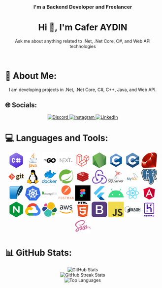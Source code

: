 ### <div align="center">I'm a Backend Developer and Freelancer</div>

<h1 align="center">Hi 👋, I'm Cafer AYDIN</h1>

<p align="center">Ask me about anything related to .Net, .Net Core, C#, and Web API technologies</p>

<br/>  

# 💫 About Me:

<p align="center">I am developing projects in .Net, .Net Core, C#, C++, Java, and Web API.</p>

## 🌐 Socials:

<p align="center">
  <a href="https://discord.gg/caferaydin">
    <img src="https://img.shields.io/badge/Discord-%237289DA.svg?logo=discord&logoColor=white" alt="Discord">
  </a>
  <a href="https://www.instagram.com/ccaferaydin">
    <img src="https://img.shields.io/badge/Instagram-%23E4405F.svg?logo=Instagram&logoColor=white" alt="Instagram">
  </a>
  <a href="https://www.linkedin.com/in/caferaydin/">
    <img src="https://img.shields.io/badge/LinkedIn-%230077B5.svg?logo=linkedin&logoColor=white" alt="LinkedIn">
  </a>
</p>

# 💻 Languages and Tools:

<p align="center">
  
  <img src="https://raw.githubusercontent.com/github/explore/main/topics/csharp/csharp.png" alt="C#" width="50" height="50">
  <img src="https://raw.githubusercontent.com/github/explore/main/topics/java/java.png" alt="Java" width="50" height="50">
  <img src="https://raw.githubusercontent.com/github/explore/main/topics/go/go.png" alt="Go" width="50" height="50">
  <img src="https://raw.githubusercontent.com/github/explore/main/topics/nextjs/nextjs.png" alt="Next.js" width="50" height="50">
  <img src="https://raw.githubusercontent.com/github/explore/main/topics/laravel/laravel.png" alt="Laravel" width="50" height="50">
  <img src="https://raw.githubusercontent.com/github/explore/main/topics/nodejs/nodejs.png" alt="Node.js" width="50" height="50">
  <img src="https://raw.githubusercontent.com/github/explore/main/topics/c/c.png" alt="C" width="50" height="50">
  <img src="https://raw.githubusercontent.com/github/explore/main/topics/cpp/cpp.png" alt="C++" width="50" height="50">
  <img src="https://raw.githubusercontent.com/github/explore/main/topics/ruby/ruby.png" alt="Ruby" width="50" height="50">
  
  <img src="https://raw.githubusercontent.com/github/explore/main/topics/git/git.png" alt="Git" width="50" height="50">
  <img src="https://raw.githubusercontent.com/github/explore/main/topics/linux/linux.png" alt="Linux" width="50" height="50">
  <img src="https://raw.githubusercontent.com/github/explore/main/topics/docker/docker.png" alt="Docker" width="50" height="50">
  <img src="https://raw.githubusercontent.com/github/explore/main/topics/spring/spring.png" alt="Spring" width="50" height="50">
  <img src="https://raw.githubusercontent.com/github/explore/main/topics/redis/redis.png" alt="Redis" width="50" height="50">
  <img src="https://raw.githubusercontent.com/github/explore/main/topics/redux/redux.png" alt="Redux" width="50" height="50">

  <img src="https://raw.githubusercontent.com/github/explore/96943574ba0c0340ba6ea1e6f768e9abe43e34e1/topics/sql-server/sql-server.png" alt="MSSQL" width="50" height="50">
  <img src="https://raw.githubusercontent.com/github/explore/main/topics/mysql/mysql.png" alt="MySQL" width="50" height="50">
  <img src="https://raw.githubusercontent.com/github/explore/main/topics/postgresql/postgresql.png" alt="PostgreSQL" width="50" height="50">
  <img src="https://raw.githubusercontent.com/github/explore/main/topics/sqlite/sqlite.png" alt="SQLite" width="50" height="50">
  <img src="https://raw.githubusercontent.com/github/explore/main/topics/kubernetes/kubernetes.png" alt="Kubernetes" width="50" height="50">
  <img src="https://raw.githubusercontent.com/github/explore/main/topics/mongodb/mongodb.png" alt="MongoDB" width="50" height="50">
  
  <img src="https://raw.githubusercontent.com/github/explore/main/topics/postman/postman.png" alt="Postman" width="50" height="50">

  <img src="https://raw.githubusercontent.com/github/explore/main/topics/figma/figma.png" alt="Figma" width="50" height="50">
  <img src="https://raw.githubusercontent.com/github/explore/main/topics/flutter/flutter.png" alt="Flutter" width="50" height="50">
  <img src="https://raw.githubusercontent.com/github/explore/main/topics/android/android.png" alt="Android" width="50" height="50">

  <img src="https://raw.githubusercontent.com/github/explore/main/topics/react/react.png" alt="React" width="50" height="50">
  <img src="https://raw.githubusercontent.com/github/explore/main/topics/angular/angular.png" alt="Angular" width="50" height="50">
  <img src="https://raw.githubusercontent.com/github/explore/main/topics/nginx/nginx.png" alt="NGINX" width="50" height="50">
  
  <img src="https://raw.githubusercontent.com/github/explore/main/topics/google-cloud/google-cloud.png" alt="GCP" width="50" height="50">
  <img src="https://raw.githubusercontent.com/github/explore/main/topics/elasticsearch/elasticsearch.png" alt="Elasticsearch" width="50" height="50">
  <img src="https://raw.githubusercontent.com/github/explore/main/topics/aws/aws.png" alt="AWS" width="50" height="50">

  

  <img src="https://raw.githubusercontent.com/github/explore/main/topics/html/html.png" alt="HTML5" width="50" height="50">
  <img src="https://raw.githubusercontent.com/github/explore/main/topics/bootstrap/bootstrap.png" alt="Bootstrap" width="50" height="50">
  <img src="https://raw.githubusercontent.com/github/explore/main/topics/javascript/javascript.png" alt="JavaScript" width="50" height="50">
  <img src="https://raw.githubusercontent.com/github/explore/main/topics/bash/bash.png" alt="Bash" width="50" height="50">
  <img src="https://raw.githubusercontent.com/github/explore/main/topics/heroku/heroku.png" alt="Heroku" width="50" height="50">
  <img src="https://raw.githubusercontent.com/github/explore/main/topics/sass/sass.png" alt="Sass" width="50" height="50">
  
</p>

# 📊 GitHub Stats:

<p align="center">
  <img src="https://github-readme-stats.vercel.app/api?username=caferaydin&theme=dark&hide_border=false&include_all_commits=true&count_private=true" alt="GitHub Stats">
  <br/>
  <img src="https://github-readme-streak-stats.herokuapp.com/?user=caferaydin&theme=dark&hide_border=false" alt="GitHub Streak Stats">
  <br/>
  <img src="https://github-readme-stats.vercel.app/api/top-langs/?username=caferaydin&theme=dark&hide_border=false&include_all_commits=true&count_private=true&layout=compact" alt="Top Languages">
</p>
